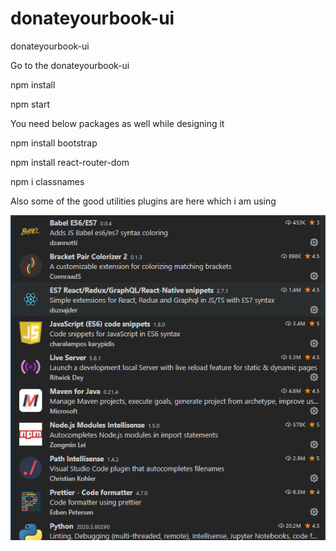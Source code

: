 # donateyourbook-ui
donateyourbook-ui

Go to the donateyourbook-ui

npm install

npm start

You need below packages as well while designing it 

npm install bootstrap  

npm install react-router-dom

npm i classnames

Also some of the good utilities plugins are here  which i am using

![](https://github.com/narendraraghu/donateyourbook-ui/blob/master/Capture.PNG)

